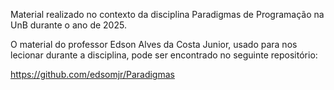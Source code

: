 Material realizado no contexto da disciplina Paradigmas de Programação na UnB durante o ano de 2025.

O material do professor Edson Alves da Costa Junior, usado para nos lecionar durante a disciplina, pode ser encontrado no seguinte repositório:

https://github.com/edsomjr/Paradigmas
